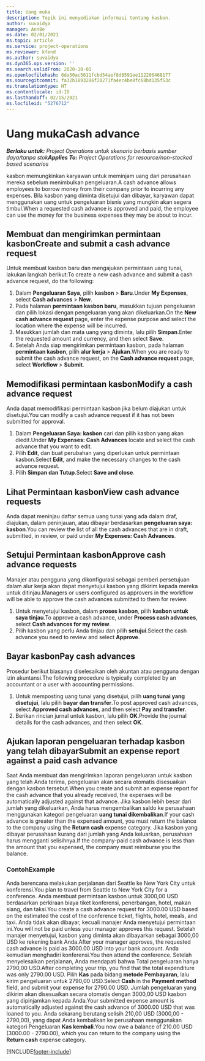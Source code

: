 ```yaml
---
title: Uang muka
description: Topik ini menyediakan informasi tentang kasbon.
author: suvaidya
manager: AnnBe
ms.date: 02/01/2021
ms.topic: article
ms.service: project-operations
ms.reviewer: kfend
ms.author: suvaidya
ms.dyn365.ops.version: ''
ms.search.validFrom: 2020-10-01
ms.openlocfilehash: 6da50ac5611fcbd54aef8d8591ee112200468177
ms.sourcegitcommit: fa32b1893286f20271fa4ec4be8fc68bd135f53c
ms.translationtype: HT
ms.contentlocale: id-ID
ms.lasthandoff: 02/15/2021
ms.locfileid: "5276712"
---
```

# <a name="cash-advance"></a><span data-ttu-id="ce796-103">Uang muka</span><span class="sxs-lookup"><span data-stu-id="ce796-103">Cash advance</span></span>

<span data-ttu-id="ce796-104">_**Berlaku untuk:** Project Operations untuk skenario berbasis sumber daya/tanpa stok_</span><span class="sxs-lookup"><span data-stu-id="ce796-104">_**Applies To:** Project Operations for resource/non-stocked based scenarios_</span></span>

<span data-ttu-id="ce796-105">kasbon memungkinkan karyawan untuk meminjam uang dari perusahaan mereka sebelum menimbulkan pengeluaran.</span><span class="sxs-lookup"><span data-stu-id="ce796-105">A cash advance allows employees to borrow money from their company prior to incurring any expenses.</span></span> <span data-ttu-id="ce796-106">Bila kasbon yang diminta disetujui dan dibayar, karyawan dapat menggunakan uang untuk pengeluaran bisnis yang mungkin akan segera timbul.</span><span class="sxs-lookup"><span data-stu-id="ce796-106">When a requested cash advance is approved and paid, the employee can use the money for the business expenses they may be about to incur.</span></span> 

## <a name="create-and-submit-a-cash-advance-request"></a><span data-ttu-id="ce796-107">Membuat dan mengirimkan permintaan kasbon</span><span class="sxs-lookup"><span data-stu-id="ce796-107">Create and submit a cash advance request</span></span>
<span data-ttu-id="ce796-108">Untuk membuat kasbon baru dan mengajukan permintaan uang tunai, lakukan langkah berikut:</span><span class="sxs-lookup"><span data-stu-id="ce796-108">To create a new cash advance and submit a cash advance request, do the following:</span></span> 

1. <span data-ttu-id="ce796-109">Dalam **Pengeluaran Saya**, pilih **kasbon** > **Baru**.</span><span class="sxs-lookup"><span data-stu-id="ce796-109">Under **My Expenses**, select **Cash advances** > **New**.</span></span> 
2. <span data-ttu-id="ce796-110">Pada halaman **permintaan kasbon baru**, masukkan tujuan pengeluaran dan pilih lokasi dengan pengeluaran yang akan dikeluarkan.</span><span class="sxs-lookup"><span data-stu-id="ce796-110">On the **New cash advance request** page, enter the expense purpose and select the location where the expense will be incurred.</span></span>
3. <span data-ttu-id="ce796-111">Masukkan jumlah dan mata uang yang diminta, lalu pilih **Simpan**.</span><span class="sxs-lookup"><span data-stu-id="ce796-111">Enter the requested amount and currency, and then select **Save**.</span></span> 
4. <span data-ttu-id="ce796-112">Setelah Anda siap mengirimkan permintaan kasbon, pada halaman **permintaan kasbon**, pilih **alur kerja** > **Ajukan**.</span><span class="sxs-lookup"><span data-stu-id="ce796-112">When you are ready to submit the cash advance request, on the **Cash advance request** page, select **Workflow** > **Submit**.</span></span>

## <a name="modify-a-cash-advance-request"></a><span data-ttu-id="ce796-113">Memodifikasi permintaan kasbon</span><span class="sxs-lookup"><span data-stu-id="ce796-113">Modify a cash advance request</span></span>

<span data-ttu-id="ce796-114">Anda dapat memodifikasi permintaan kasbon jika belum diajukan untuk disetujui.</span><span class="sxs-lookup"><span data-stu-id="ce796-114">You can modify a cash advance request if it has not been submitted for approval.</span></span>

1. <span data-ttu-id="ce796-115">Dalam **Pengeluaran Saya: kasbon** cari dan pilih kasbon yang akan diedit.</span><span class="sxs-lookup"><span data-stu-id="ce796-115">Under **My Expenses: Cash Advances** locate and select the cash advance that you want to edit.</span></span>
2. <span data-ttu-id="ce796-116">Pilih **Edit**, dan buat perubahan yang diperlukan untuk permintaan kasbon.</span><span class="sxs-lookup"><span data-stu-id="ce796-116">Select **Edit**, and make the necessary changes to the cash advance request.</span></span> 
3. <span data-ttu-id="ce796-117">Pilih **Simpan dan Tutup**.</span><span class="sxs-lookup"><span data-stu-id="ce796-117">Select **Save and close**.</span></span>


## <a name="view-cash-advance-requests"></a><span data-ttu-id="ce796-118">Lihat Permintaan kasbon</span><span class="sxs-lookup"><span data-stu-id="ce796-118">View cash advance requests</span></span>
<span data-ttu-id="ce796-119">Anda dapat meninjau daftar semua uang tunai yang ada dalam draf, diajukan, dalam peninjauan, atau dibayar berdasarkan **pengeluaran saya: kasbon**.</span><span class="sxs-lookup"><span data-stu-id="ce796-119">You can review the list of all the cash advances that are in draft, submitted, in review, or paid under **My Expenses: Cash Advances**.</span></span> 

## <a name="approve-cash-advance-requests"></a><span data-ttu-id="ce796-120">Setujui Permintaan kasbon</span><span class="sxs-lookup"><span data-stu-id="ce796-120">Approve cash advance requests</span></span>

<span data-ttu-id="ce796-121">Manajer atau pengguna yang dikonfigurasi sebagai pemberi persetujuan dalam alur kerja akan dapat menyetujui kasbon yang dikirim kepada mereka untuk ditinjau.</span><span class="sxs-lookup"><span data-stu-id="ce796-121">Managers or users configured as approvers in the workflow will be able to approve the cash advances submitted to them for review.</span></span> 

1. <span data-ttu-id="ce796-122">Untuk menyetujui kasbon, dalam **proses kasbon**, pilih **kasbon untuk saya tinjau**.</span><span class="sxs-lookup"><span data-stu-id="ce796-122">To approve a cash advance, under **Process cash advances**, select **Cash advances for my review**.</span></span>
2. <span data-ttu-id="ce796-123">Pilih kasbon yang perlu Anda tinjau dan pilih **setujui**.</span><span class="sxs-lookup"><span data-stu-id="ce796-123">Select the cash advance you need to review and select **Approve**.</span></span>  

## <a name="pay-cash-advances"></a><span data-ttu-id="ce796-124">Bayar kasbon</span><span class="sxs-lookup"><span data-stu-id="ce796-124">Pay cash advances</span></span> 
<span data-ttu-id="ce796-125">Prosedur berikut biasanya diselesaikan oleh akuntan atau pengguna dengan izin akuntansi.</span><span class="sxs-lookup"><span data-stu-id="ce796-125">The following procedure is typically completed by an accountant or a user with accounting permissions.</span></span>

1. <span data-ttu-id="ce796-126">Untuk memposting uang tunai yang disetujui, pilih **uang tunai yang disetujui**, lalu pilih **bayar dan transfer**.</span><span class="sxs-lookup"><span data-stu-id="ce796-126">To post approved cash advances, select **Approved cash advances**, and then select **Pay and transfer**.</span></span>  
2. <span data-ttu-id="ce796-127">Berikan rincian jurnal untuk kasbon, lalu pilih **OK**.</span><span class="sxs-lookup"><span data-stu-id="ce796-127">Provide the journal details for the cash advances, and then select **OK**.</span></span> 

## <a name="submit-an-expense-report-against-a-paid-cash-advance"></a><span data-ttu-id="ce796-128">Ajukan laporan pengeluaran terhadap kasbon yang telah dibayar</span><span class="sxs-lookup"><span data-stu-id="ce796-128">Submit an expense report against a paid cash advance</span></span> 

<span data-ttu-id="ce796-129">Saat Anda membuat dan mengirimkan laporan pengeluaran untuk kasbon yang telah Anda terima, pengeluaran akan secara otomatis disesuaikan dengan kasbon tersebut.</span><span class="sxs-lookup"><span data-stu-id="ce796-129">When you create and submit an expense report for the cash advance that you already received, the expenses will be automatically adjusted against that advance.</span></span> <span data-ttu-id="ce796-130">Jika kasbon lebih besar dari jumlah yang dikeluarkan, Anda harus mengembalikan saldo ke perusahaan menggunakan kategori pengeluaran **uang tunai dikembalikan**.</span><span class="sxs-lookup"><span data-stu-id="ce796-130">If your cash advance is greater than the expensed amount, you must return the balance to the company using the **Return cash** expense category.</span></span> <span data-ttu-id="ce796-131">Jika kasbon yang dibayar perusahaan kurang dari jumlah yang Anda keluarkan, perusahaan harus mengganti selisihnya.</span><span class="sxs-lookup"><span data-stu-id="ce796-131">If the company-paid cash advance is less than the amount that you expensed, the company must reimburse you the balance.</span></span> 

### <a name="example"></a><span data-ttu-id="ce796-132">Contoh</span><span class="sxs-lookup"><span data-stu-id="ce796-132">Example</span></span>
<span data-ttu-id="ce796-133">Anda berencana melakukan perjalanan dari Seattle ke New York City untuk konferensi.</span><span class="sxs-lookup"><span data-stu-id="ce796-133">You plan to travel from Seattle to New York City for a conference.</span></span> <span data-ttu-id="ce796-134">Anda membuat permintaan kasbon untuk 3000,00 USD berdasarkan perkiraan biaya tiket konferensi, penerbangan, hotel, makan siang, dan taksi.</span><span class="sxs-lookup"><span data-stu-id="ce796-134">You create a cash advance request for 3000.00 USD based on the estimated the cost of the conference ticket, flights, hotel, meals, and taxi.</span></span> <span data-ttu-id="ce796-135">Anda tidak akan dibayar, kecuali manajer Anda menyetujui permintaan ini.</span><span class="sxs-lookup"><span data-stu-id="ce796-135">You will not be paid unless your manager approves this request.</span></span> <span data-ttu-id="ce796-136">Setelah manajer menyetujui, kasbon yang diminta akan dibayarkan sebagai 3000,00 USD ke rekening bank Anda.</span><span class="sxs-lookup"><span data-stu-id="ce796-136">After your manager approves, the requested cash advance is paid as 3000.00 USD into your bank account.</span></span> <span data-ttu-id="ce796-137">Anda kemudian menghadiri konferensi.</span><span class="sxs-lookup"><span data-stu-id="ce796-137">You then attend the conference.</span></span> <span data-ttu-id="ce796-138">Setelah menyelesaikan perjalanan, Anda mendapati bahwa Total pengeluaran hanya 2790,00 USD.</span><span class="sxs-lookup"><span data-stu-id="ce796-138">After completing your trip, you find that the total expenditure was only 2790.00 USD.</span></span> <span data-ttu-id="ce796-139">Pilih **Kas** pada bidang **metode Pembayaran**, lalu kirim pengeluaran untuk 2790,00 USD.</span><span class="sxs-lookup"><span data-stu-id="ce796-139">Select **Cash** in the **Payment method** field, and submit your expense for 2790.00 USD.</span></span> <span data-ttu-id="ce796-140">Jumlah pengeluaran yang dikirim akan disesuaikan secara otomatis dengan 3000,00 USD kasbon yang dipinjamkan kepada Anda.</span><span class="sxs-lookup"><span data-stu-id="ce796-140">Your submitted expense amount is automatically adjusted against the cash advance of 3000.00 USD that was loaned to you.</span></span> <span data-ttu-id="ce796-141">Anda sekarang berutang selisih 210,00 USD (3000,00 - 2790,00), yang dapat Anda kembalikan ke perusahaan menggunakan kategori Pengeluaran **Kas kembali**.</span><span class="sxs-lookup"><span data-stu-id="ce796-141">You now owe a balance of 210.00 USD (3000.00 - 2790.00), which you can return to the company using the **Return cash** expense category.</span></span>



[!INCLUDE[footer-include](../includes/footer-banner.md)]